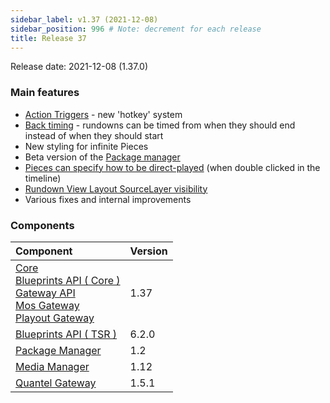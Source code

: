 ```yaml
---
sidebar_label: v1.37 (2021-12-08)
sidebar_position: 996 # Note: decrement for each release
title: Release 37
---
```


Release date: 2021-12-08 \(1.37.0\)

### Main features

- [Action Triggers](https://github.com/nrkno/tv-automation-server-core/issues/553) - new 'hotkey' system
- [Back timing](https://github.com/nrkno/tv-automation-server-core/pull/540) - rundowns can be timed from when they should end instead of when they should start
- New styling for infinite Pieces
- Beta version of the [Package manager](https://github.com/nrkno/tv-automation-package-manager)
- [Pieces can specify how to be direct-played](https://github.com/nrkno/tv-automation-server-core/pull/574) (when double clicked in the timeline)
- [Rundown View Layout SourceLayer visibility](https://github.com/nrkno/tv-automation-server-core/pull/592)
- Various fixes and internal improvements

### Components

| Component                                                                                                                                                                                                                                                                                                                                                                                                         | Version |
| :---------------------------------------------------------------------------------------------------------------------------------------------------------------------------------------------------------------------------------------------------------------------------------------------------------------------------------------------------------------------------------------------------------------- | :------ |
| [Core](https://github.com/nrkno/tv-automation-server-core) <br/> [Blueprints API ( Core )](https://www.npmjs.com/package/@sofie-automation/blueprints-integration)<br/>[Gateway API](https://www.npmjs.com/package/@sofie-automation/server-core-integration)<br/>[Mos Gateway](https://github.com/nrkno/tv-automation-mos-gateway)<br/>[Playout Gateway](https://github.com/nrkno/tv-automation-playout-gateway) | 1.37    |
| [Blueprints API ( TSR )](https://www.npmjs.com/package/timeline-state-resolver)                                                                                                                                                                                                                                                                                                                                   | 6.2.0   |
| [Package Manager](https://github.com/nrkno/tv-automation-package-manager)                                                                                                                                                                                                                                                                                                                                         | 1.2     |
| [Media Manager](https://github.com/nrkno/tv-automation-media-management)                                                                                                                                                                                                                                                                                                                                          | 1.12    |
| [Quantel Gateway](https://github.com/nrkno/tv-automation-quantel-gateway)                                                                                                                                                                                                                                                                                                                                         | 1.5.1   |
